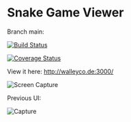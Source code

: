 # Snake Game Viewer

Branch main: 

[![Build Status](https://www.travis-ci.com/ChrisWalley/Runtime-Terror---Snake-Game-Viewer.svg?branch=main)](https://www.travis-ci.com/ChrisWalley/Runtime-Terror---Snake-Game-Viewer)

[![Coverage Status](https://coveralls.io/repos/github/ChrisWalley/Runtime-Terror---Snake-Game-Viewer/badge.svg?branch=main)](https://coveralls.io/github/ChrisWalley/Runtime-Terror---Snake-Game-Viewer?branch=main)


View it here: http://walleyco.de:3000/

![Screen Capture](https://user-images.githubusercontent.com/19406443/117628485-7fe7f800-b179-11eb-8c40-95374b5b5a23.PNG)

Previous UI:

![Capture](https://user-images.githubusercontent.com/19406443/114347236-ecfd7300-9b64-11eb-9372-2f828fb7e95a.PNG)

